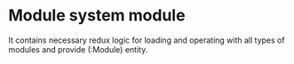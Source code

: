 # Module system module

It contains necessary redux logic for loading and operating with all types of modules and provide (:Module) entity.

